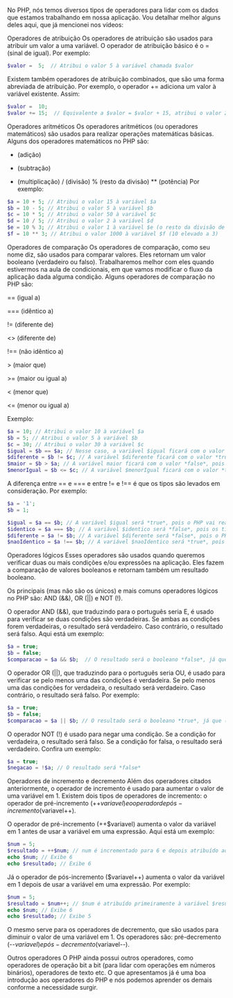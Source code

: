 No PHP, nós temos diversos tipos de operadores para lidar com os dados que estamos trabalhando em nossa aplicação. Vou detalhar melhor alguns deles aqui, que já mencionei nos vídeos:

Operadores de atribuição
Os operadores de atribuição são usados para atribuir um valor a uma variável. O operador de atribuição básico é o = (sinal de igual). Por exemplo:
```php
$valor =  5;  // Atribui o valor 5 à variável chamada $valor
```
Existem também operadores de atribuição combinados, que são uma forma abreviada de atribuição. Por exemplo, o operador += adiciona um valor à variável existente. Assim:
```php
$valor =  10;
$valor += 15;  // Equivalente a $valor = $valor + 15, atribui o valor 25 à variável $valor
```
Operadores aritméticos
Os operadores aritméticos (ou operadores matemáticos) são usados para realizar operações matemáticas básicas. Alguns dos operadores matemáticos no PHP são:

+ (adição)
- (subtração)
* (multiplicação)
/ (divisão)
% (resto da divisão)
** (potência)
Por exemplo:
```php
$a = 10 + 5; // Atribui o valor 15 à variável $a
$b = 10 - 5; // Atribui o valor 5 à variável $b
$c = 10 * 5; // Atribui o valor 50 à variável $c
$d = 10 / 5; // Atribui o valor 2 à variável $d
$e = 10 % 3; // Atribui o valor 1 à variável $e (o resto da divisão de 10 por 3 é 1)
$f = 10 ** 3; // Atribui o valor 1000 à variável $f (10 elevado a 3)
```
Operadores de comparação
Os operadores de comparação, como seu nome diz, são usados para comparar valores. Eles retornam um valor booleano (verdadeiro ou falso). Trabalharemos melhor com eles quando estivermos na aula de condicionais, em que vamos modificar o fluxo da aplicação dada alguma condição. Alguns operadores de comparação no PHP são:

== (igual a)

=== (idêntico a)

!= (diferente de)

<> (diferente de)

!== (não idêntico a)

\> (maior que)

\>= (maior ou igual a)

< (menor que)

<= (menor ou igual a)

Exemplo:
```php
$a = 10; // Atribui o valor 10 à variável $a
$b = 5; // Atribui o valor 5 à variável $b
$c = 30; // Atribui o valor 30 à variável $c
$igual = $b == $a; // Nesse caso, a variável $igual ficará com o valor *false*, pois o valor de $b não é igual ao valor de $a.
$diferente = $b != $c; // A variável $diferente ficará com o valor *true*, pois o valor de $b é diferente do valor de $c.
$maior = $b > $a; // A variável maior ficará com o valor *false*, pois o valor de $b é menor que o valor de $a.
$menorIgual = $b <= $c; // A variável $menorIgual ficará com o valor *true*, pois o valor de $b é menor que o valor de $c.
```
A diferença entre == e === e entre != e !== é que os tipos são levados em consideração. Por exemplo:
```php
$a = '1';
$b = 1;

$igual = $a == $b; // A variável $igual será *true*, pois o PHP vai realizar algumas conversões de tipos
$identico = $a === $b; // A variável $identico será *false*, pois os tipos são diferentes.
$diferente = $a != $b; // A variável $diferente será *false*, pois o PHP vai realizar a conversão de tipo e comparar apenas o valor, e 1 não é diferente de 1.
$naoIdentico = $a !== $b; // A variável $naoIdentico será *true*, pois o texto '1' é não é idêntico ao número 1, ou seja, os tipos são diferentes.
```
Operadores lógicos
Esses operadores são usados quando queremos verificar duas ou mais condições e/ou expressões na aplicação. Eles fazem a comparação de valores booleanos e retornam também um resultado booleano.

Os principais (mas não são os únicos) e mais comuns operadores lógicos no PHP são: AND (&&), OR (||) e NOT (!).

O operador AND (&&), que traduzindo para o português seria E, é usado para verificar se duas condições são verdadeiras. Se ambas as condições forem verdadeiras, o resultado será verdadeiro. Caso contrário, o resultado será falso. Aqui está um exemplo:
```php
$a = true;
$b = false;
$comparacao = $a && $b;  // O resultado será o booleano *false*, já que $b é falso.
```
O operador OR (||), que traduzindo para o português seria OU, é usado para verificar se pelo menos uma das condições é verdadeira. Se pelo menos uma das condições for verdadeira, o resultado será verdadeiro. Caso contrário, o resultado será falso. Por exemplo:
```php
$a = true;
$b = false;
$comparacao = $a || $b; // O resultado será o booleano *true*, já que (pelo menos) o $a é verdadeiro.
```
O operador NOT (!) é usado para negar uma condição. Se a condição for verdadeira, o resultado será falso. Se a condição for falsa, o resultado será verdadeiro. Confira um exemplo:
```php
$a = true;
$negacao = !$a; // O resultado será *false*
```
Operadores de incremento e decremento
Além dos operadores citados anteriormente, o operador de incremento é usado para aumentar o valor de uma variável em 1. Existem dois tipos de operadores de incremento: o operador de pré-incremento (++$variavel) e o operador de pós-incremento ($variavel++).

O operador de pré-incremento (++$variavel) aumenta o valor da variável em 1 antes de usar a variável em uma expressão. Aqui está um exemplo:
```php
$num = 5;
$resultado = ++$num; // num é incrementado para 6 e depois atribuído ao resultado
echo $num; // Exibe 6
echo $resultado; // Exibe 6
```
Já o operador de pós-incremento ($variavel++) aumenta o valor da variável em 1 depois de usar a variável em uma expressão. Por exemplo:
```php
$num = 5;
$resultado = $num++; // $num é atribuído primeiramente à variável $resultado e depois incrementado para 6
echo $num; // Exibe 6
echo $resultado; // Exibe 5
```
O mesmo serve para os operadores de decremento, que são usados para diminuir o valor de uma variável em 1. Os operadores são: pré-decremento (--$variavel) e pós-decremento ($variavel--).

Outros operadores
O PHP ainda possui outros operadores, como operadores de operação bit a bit (para lidar com operações em números binários), operadores de texto etc. O que apresentamos já é uma boa introdução aos operadores do PHP e nós podemos aprender os demais conforme a necessidade surgir.
